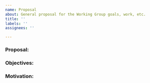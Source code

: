 ```yaml
---
name: Proposal
about: General proposal for the Working Group goals, work, etc.
title: ''
labels: ''
assignees: ''

---
```


### Proposal:

### Objectives:

### Motivation:
